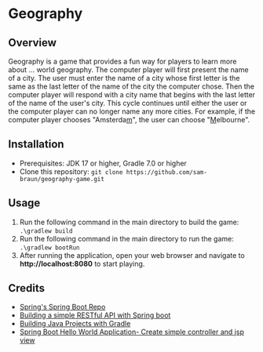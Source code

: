 # Geography

## Overview

Geography is a game that provides a fun way for players to learn more about ... world geography. The computer player will first present the name of a city. The user must enter the name of a city whose first letter is the same as the last letter of the name of the city the computer chose. Then the computer player will respond with a city name that begins with the last letter of the name of the user's city. This cycle continues until either the user or the computer player can no longer name any more cities. For example, if the computer player chooses "Amsterda<u>m</u>", the user can choose "<u>M</u>elbourne".

## Installation

- Prerequisites: JDK 17 or higher, Gradle 7.0 or higher
- Clone this repository: `git clone https://github.com/sam-braun/geography-game.git`

## Usage

1. Run the following command in the main directory to build the game: `.\gradlew build`
2. Run the following command in the main directory to run the game: `.\gradlew bootRun`
3. After running the application, open your web browser and navigate to **http://localhost:8080** to start playing.


## Credits

- [Spring's Spring Boot Repo](https://github.com/spring-projects/spring-boot)
- [Building a simple RESTful API with Spring boot](https://medium.com/nerd-for-tech/building-a-simple-restful-api-with-spring-boot-2351687ecab0)
- [Building Java Projects with Gradle](https://spring.io/guides/gs/gradle/)
- [Spring Boot Hello World Application- Create simple controller and jsp view](https://www.javainuse.com/spring/SpringBoot_HelloWorld)
